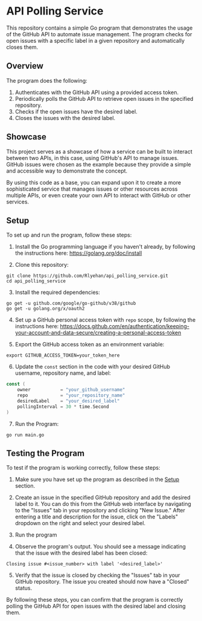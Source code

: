 # API Polling Service

This repository contains a simple Go program that demonstrates the usage of the GitHub API to automate issue management. The program checks for open issues with a specific label in a given repository and automatically closes them.

## Overview

The program does the following:

1. Authenticates with the GitHub API using a provided access token.
2. Periodically polls the GitHub API to retrieve open issues in the specified repository.
3. Checks if the open issues have the desired label.
4. Closes the issues with the desired label.

## Showcase

This project serves as a showcase of how a service can be built to interact between two APIs, in this case, using GitHub's API to manage issues. GitHub issues were chosen as the example because they provide a simple and accessible way to demonstrate the concept.

By using this code as a base, you can expand upon it to create a more sophisticated service that manages issues or other resources across multiple APIs, or even create your own API to interact with GitHub or other services.

## Setup

To set up and run the program, follow these steps:

1. Install the Go programming language if you haven't already, by following the instructions here: https://golang.org/doc/install

2. Clone this repository:
``` 
git clone https://github.com/Rlyehan/api_polling_service.git
cd api_polling_service 
```

3. Install the required dependencies:
```
go get -u github.com/google/go-github/v38/github
go get -u golang.org/x/oauth2
```

4. Set up a GitHub personal access token with `repo` scope, by following the instructions here: https://docs.github.com/en/authentication/keeping-your-account-and-data-secure/creating-a-personal-access-token

5. Export the GitHub access token as an environment variable:
```
export GITHUB_ACCESS_TOKEN=your_token_here
```

6. Update the `const` section in the code with your desired GitHub username, repository name, and label:

```go
const (
    owner           = "your_github_username"
    repo            = "your_repository_name"
    desiredLabel    = "your_desired_label"
    pollingInterval = 30 * time.Second
)
```

7. Run the Program:
```
go run main.go
```

## Testing the Program

To test if the program is working correctly, follow these steps:

1. Make sure you have set up the program as described in the [Setup](#setup) section.

2. Create an issue in the specified GitHub repository and add the desired label to it. You can do this from the GitHub web interface by navigating to the "Issues" tab in your repository and clicking "New Issue." After entering a title and description for the issue, click on the "Labels" dropdown on the right and select your desired label.

3. Run the program

4. Observe the program's output. You should see a message indicating that the issue with the desired label has been closed:
```
Closing issue #<issue_number> with label '<desired_label>'
```

5. Verify that the issue is closed by checking the "Issues" tab in your GitHub repository. The issue you created should now have a "Closed" status.

By following these steps, you can confirm that the program is correctly polling the GitHub API for open issues with the desired label and closing them.

